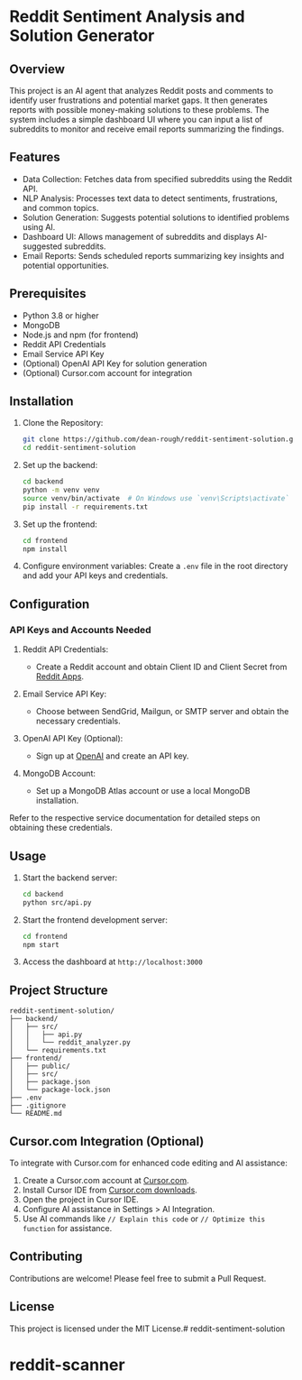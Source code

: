 # Reddit Sentiment Analysis and Solution Generator

## Overview

This project is an AI agent that analyzes Reddit posts and comments to identify user frustrations and potential market gaps. It then generates reports with possible money-making solutions to these problems. The system includes a simple dashboard UI where you can input a list of subreddits to monitor and receive email reports summarizing the findings.

## Features

- Data Collection: Fetches data from specified subreddits using the Reddit API.
- NLP Analysis: Processes text data to detect sentiments, frustrations, and common topics.
- Solution Generation: Suggests potential solutions to identified problems using AI.
- Dashboard UI: Allows management of subreddits and displays AI-suggested subreddits.
- Email Reports: Sends scheduled reports summarizing key insights and potential opportunities.

## Prerequisites

- Python 3.8 or higher
- MongoDB
- Node.js and npm (for frontend)
- Reddit API Credentials
- Email Service API Key
- (Optional) OpenAI API Key for solution generation
- (Optional) Cursor.com account for integration

## Installation

1. Clone the Repository:
   ```bash
   git clone https://github.com/dean-rough/reddit-sentiment-solution.git
   cd reddit-sentiment-solution
   ```

2. Set up the backend:
   ```bash
   cd backend
   python -m venv venv
   source venv/bin/activate  # On Windows use `venv\Scripts\activate`
   pip install -r requirements.txt
   ```

3. Set up the frontend:
   ```bash
   cd frontend
   npm install
   ```

4. Configure environment variables:
   Create a `.env` file in the root directory and add your API keys and credentials.

## Configuration

### API Keys and Accounts Needed

1. Reddit API Credentials:
   - Create a Reddit account and obtain Client ID and Client Secret from [Reddit Apps](https://www.reddit.com/prefs/apps).

2. Email Service API Key:
   - Choose between SendGrid, Mailgun, or SMTP server and obtain the necessary credentials.

3. OpenAI API Key (Optional):
   - Sign up at [OpenAI](https://platform.openai.com/signup/) and create an API key.

4. MongoDB Account:
   - Set up a MongoDB Atlas account or use a local MongoDB installation.

Refer to the respective service documentation for detailed steps on obtaining these credentials.

## Usage

1. Start the backend server:
   ```bash
   cd backend
   python src/api.py
   ```

2. Start the frontend development server:
   ```bash
   cd frontend
   npm start
   ```

3. Access the dashboard at `http://localhost:3000`

## Project Structure

```
reddit-sentiment-solution/
├── backend/
│   ├── src/
│   │   ├── api.py
│   │   └── reddit_analyzer.py
│   └── requirements.txt
├── frontend/
│   ├── public/
│   ├── src/
│   ├── package.json
│   └── package-lock.json
├── .env
├── .gitignore
└── README.md
```

## Cursor.com Integration (Optional)

To integrate with Cursor.com for enhanced code editing and AI assistance:

1. Create a Cursor.com account at [Cursor.com](https://www.cursor.com/signup).
2. Install Cursor IDE from [Cursor.com downloads](https://www.cursor.com/download).
3. Open the project in Cursor IDE.
4. Configure AI assistance in Settings > AI Integration.
5. Use AI commands like `// Explain this code` or `// Optimize this function` for assistance.

## Contributing

Contributions are welcome! Please feel free to submit a Pull Request.

## License

This project is licensed under the MIT License.# reddit-sentiment-solution
# reddit-scanner
